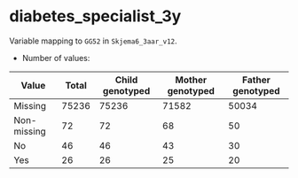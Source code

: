 # diabetes_specialist_3y
Variable mapping to `GG52` in `Skjema6_3aar_v12`.
- Number of values:

| Value | Total | Child genotyped | Mother genotyped | Father genotyped |
| ----- | ----- | --------------- | ---------------- | ---------------- |
| Missing | 75236 | 75236 | 71582 | 50034 |
| Non-missing | 72 | 72 | 68 | 50 |
| No | 46 | 46 | 43 |30 |
| Yes | 26 | 26 | 25 |20 |



